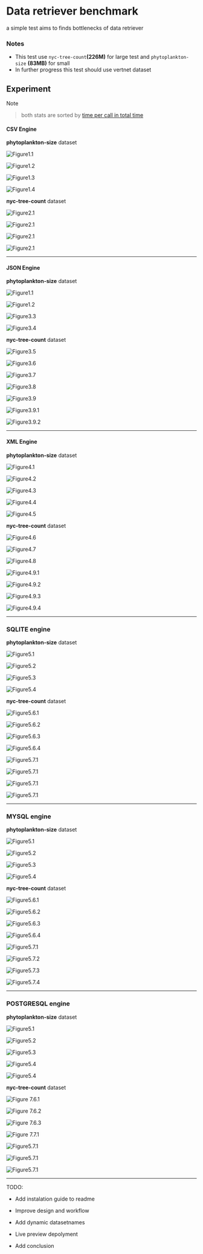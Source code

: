 # Data retriever benchmark

a simple test aims to finds bottlenecks of data retriever


### Notes
- This test use `nyc-tree-count`__(226M)__ for large test and `phytoplankton-size` __(83MB)__ for small
- In further progress this test should use vertnet dataset

## Experiment

Note
> both stats are sorted by [time per call in total time](https://jiffyclub.github.io/snakeviz/#interpreting-results)

#### CSV Engine


__phytoplankton-size__ dataset 

![Figure1.1](screenshots/csv_small_1.png)

![Figure1.2](screenshots/csv_small_2.png)

![Figure1.3](screenshots/csv_small_3.png)

![Figure1.4](screenshots/csv_small_4.png)


__nyc-tree-count__  dataset 


![Figure2.1](screenshots/csv_large_1.png)


![Figure2.1](screenshots/csv_large_2.png)
 

![Figure2.1](screenshots/csv_small_stats.png)

![Figure2.1](screenshots/csv_large_stats.png)


-----------------------------------------------------

#### JSON Engine

__phytoplankton-size__ dataset 

![Figure1.1](screenshots/json_small_1.png)

![Figure1.2](screenshots/json_small_2.png)

![Figure3.3](screenshots/json_small_3.png)

![Figure3.4](screenshots/json_small_4.png)

__nyc-tree-count__  dataset 

![Figure3.5](screenshots/json_large_1.png)

![Figure3.6](screenshots/json_large_2.png)

![Figure3.7](screenshots/json_large_3.png)

![Figure3.8](screenshots/json_large_4.png)

![Figure3.9](screenshots/json_small_stats.png)

![Figure3.9.1](screenshots/json_small_stats_2.png)

![Figure3.9.2](screenshots/json_large_stats_1.png)


--------------------------------------------------------


#### XML Engine

__phytoplankton-size__ dataset 

![Figure4.1](screenshots/xml_small_1.png)

![Figure4.2](screenshots/xml_small_2.png)

![Figure4.3](screenshots/xml_small3.png)

![Figure4.4](screenshots/xml_small_4.png)

![Figure4.5](screenshots/xml_small_5.png)

__nyc-tree-count__  dataset 

![Figure4.6](screenshots/xml_large_1.png)

![Figure4.7](screenshots/xml_large_2.png)

![Figure4.8](screenshots/xml_large_3.png)

![Figure4.9.1](screenshots/xml_stats_small.png)

![Figure4.9.2](screenshots/xml_stats_small2.png)

![Figure4.9.3](screenshots/xml_large_stats1.png)

![Figure4.9.4](screenshots/xml_large_stats2.png)



------------------------------------


### SQLITE engine

__phytoplankton-size__ dataset 

![Figure5.1](screenshots/sqlite_small_1.png)

![Figure5.2](screenshots/sqlite_small_2.png)

![Figure5.3](screenshots/sqlite_small_3.png)

![Figure5.4](screenshots/sqlite_small_4.png)

__nyc-tree-count__  dataset 

![Figure5.6.1](screenshots/sqlite_large_1.png)

![Figure5.6.2](screenshots/sqlite_large_2.png)

![Figure5.6.3](screenshots/sqlite_large_3.png)

![Figure5.6.4](screenshots/sqlite_large_4.png)

![Figure5.7.1](screenshots/sqlite_stats_1.png)

![Figure5.7.1](screenshots/sqlite_stats_2.png)

![Figure5.7.1](screenshots/sqlite_stats_3.png)

![Figure5.7.1](screenshots/sqlite_stats_4.png)


--------------------------------------

### MYSQL engine

__phytoplankton-size__ dataset 

![Figure5.1](screenshots/mysql_small_1.png)

![Figure5.2](screenshots/mysql_small_2.png)

![Figure5.3](screenshots/mysql_small_3.png)

![Figure5.4](screenshots/mysql_small_4.png)

__nyc-tree-count__  dataset 

![Figure5.6.1](screenshots/mysql_large_1.png)

![Figure5.6.2](screenshots/mysql_large_2.png)

![Figure5.6.3](screenshots/mysql_large_3.png)

![Figure5.6.4](screenshots/mysql_large_4.png)

![Figure5.7.1](screenshots/mysql_stats_1.png)

![Figure5.7.2](screenshots/mysql_stats_2.png)

![Figure5.7.3](screenshots/mysql_stats_3.png)

![Figure5.7.4](screenshots/mysql_stats_4.png)


--------------------------------------



### POSTGRESQL engine

__phytoplankton-size__ dataset 

![Figure5.1](screenshots/postgres_small_1.png)

![Figure5.2](screenshots/postgres_small_2.png)

![Figure5.3](screenshots/postgres_small_3.png)

![Figure5.4](screenshots/postgres_small_4.png)

![Figure5.4](screenshots/postgres_small_5.png)


__nyc-tree-count__  dataset 

![Figure 7.6.1](screenshots/postgres_large_1.png)

![Figure 7.6.2](screenshots/postgres_large_2.png)

![Figure 7.6.3](screenshots/postgres_large_3.png)

![Figure 7.7.1](screenshots/postgres_stats_1.png)

![Figure5.7.1](screenshots/postgres_stats_2.png)

![Figure5.7.1](screenshots/postgres_stats_3.png)

![Figure5.7.1](screenshots/postgres_stats_4.png)

-------------------------------------


TODO:

- Add instalation guide to readme

- Improve design and workflow

- Add dynamic datasetnames 

- Live preview depolyment

- Add conclusion